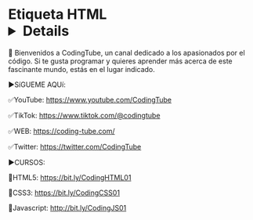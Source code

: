 # Etiqueta HTML <details>

👋 Bienvenidos a CodingTube, un canal dedicado a los apasionados por el código. Si te gusta programar y quieres aprender más acerca de este fascinante mundo, estás en el lugar indicado.

►SíGUEME AQUí:

✅YouTube:
https://www.youtube.com/CodingTube

✅TikTok:
https://www.tiktok.com/@codingtube

✅WEB:
https://coding-tube.com/

✅Twitter:
https://twitter.com/CodingTube

►CURSOS:

📕HTML5: 
https://bit.ly/CodingHTML01

📘CSS3: 
https://bit.ly/CodingCSS01

📙Javascript: 
http://bit.ly/CodingJS01